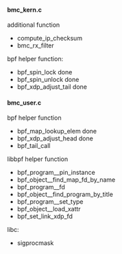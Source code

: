 #### bmc_kern.c

additional function
- compute_ip_checksum
- bmc_rx_filter

bpf helper function:
- bpf_spin_lock done
- bpf_spin_unlock done
- bpf_xdp_adjust_tail done

#### bmc_user.c

bpf helper function 
- bpf_map_lookup_elem done
- bpf_xdp_adjust_head done
- bpf_tail_call

libbpf helper function
- bpf_program__pin_instance
- bpf_object__find_map_fd_by_name
- bpf_program__fd
- bpf_object__find_program_by_title
- bpf_program__set_type
- bpf_object__load_xattr
- bpf_set_link_xdp_fd

libc:
- sigprocmask
